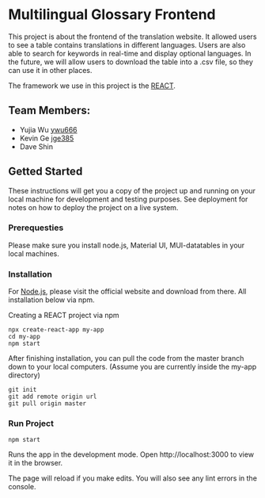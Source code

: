 # Multilingual Glossary Frontend
This project is about the frontend of the translation website. It allowed users to see a table contains translations in different languages. Users are also able to search for keywords in real-time and display optional languages. In the future, we will allow users to download the table into a .csv file, so they can use it in other places. 

The framework we use in this project is the [REACT](https://reactjs.org/). 

## Team Members:
* Yujia Wu [ywu666](https://github.com/ywu666)
* Kevin Ge [jge385](https://github.com/jge385)
* Dave Shin 

## Getted Started
These instructions will get you a copy of the project up and running on your local machine for development and testing purposes. See deployment for notes on how to deploy the project on a live system.

### Prerequesties
Please make sure you install node.js, Material UI, MUI-datatables in your local machines.

### Installation
For [Node.js](https://nodejs.org/en/), please visit the official website and download from there. All installation below via npm. 

Creating a REACT project via npm
```
npx create-react-app my-app
cd my-app
npm start
```

After finishing installation, you can pull the code from the master branch down to your local computers. (Assume you are currently inside the my-app directory)
```
git init
git add remote origin url
git pull origin master
```

### Run Project
```
npm start
```
Runs the app in the development mode. Open http://localhost:3000 to view it in the browser.

The page will reload if you make edits. You will also see any lint errors in the console.

